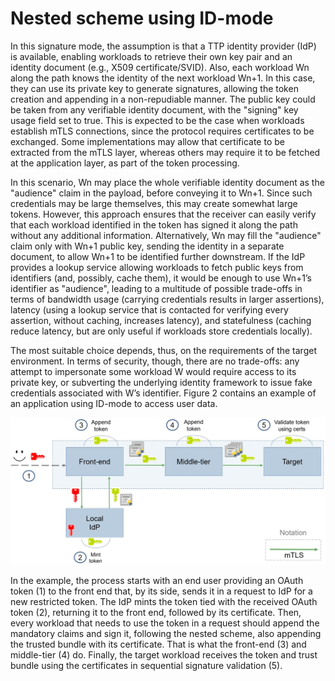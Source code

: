 # Nested scheme using ID-mode

In this signature mode, the assumption is that a TTP identity provider (IdP) is available, enabling workloads to retrieve their own key pair and an identity document (e.g., X509 certificate/SVID). Also, each workload Wn along the path knows the identity of the next workload Wn+1. In this case, they can use its private key to generate signatures, allowing the token creation and appending in a non-repudiable manner. The public key could be taken from any verifiable identity document, with the "signing" key usage field set to true. This is expected to be the case when workloads establish mTLS connections, since the protocol requires certificates to be exchanged. Some implementations may allow that certificate to be extracted from the mTLS layer, whereas others may require it to be fetched at the application layer, as part of the token processing.

In this scenario, Wn may place the whole verifiable identity document as the "audience" claim in the payload, before conveying it to Wn+1. Since such credentials may be large themselves, this may create somewhat large tokens. However, this approach ensures that the receiver can easily verify that each workload identified in the token has signed it along the path without any additional information. Alternatively, Wn may fill the "audience" claim only with Wn+1 public key, sending the identity in a separate document, to allow Wn+1 to be identified further downstream. If the IdP provides a lookup service allowing workloads to fetch public keys from identifiers (and, possibly, cache them), it would be enough to use Wn+1’s identifier as "audience", leading to a multitude of possible trade-offs in terms of bandwidth usage (carrying credentials results in larger assertions), latency (using a lookup service that is contacted for verifying every assertion, without caching, increases latency), and statefulness (caching reduce latency, but are only useful if workloads store credentials locally).  

The most suitable choice depends, thus, on the requirements of the target environment. In terms of security, though, there are no trade-offs: any attempt to impersonate some workload W would require access to its private key, or subverting the underlying identity framework to issue fake credentials associated with W’s identifier. Figure 2 contains an example of an application using ID-mode to access user data.

![alt text](https://github.com/HPE-USP-SPIRE/signed-assertions/blob/main/doc/idmode.jpg)


In the example, the process starts with an end user providing an OAuth token (1) to the front end that, by its side, sends it in a request to IdP for a new restricted token. The IdP mints the token tied with the received OAuth token (2), returning it to the front end, followed by its certificate. Then, every workload that needs to use the token in a request should append the mandatory claims and sign it, following the nested scheme, also appending the trusted bundle with its certificate. That is what the front-end (3) and middle-tier (4) do. Finally, the target workload receives the token and trust bundle using the certificates in sequential signature validation (5).
